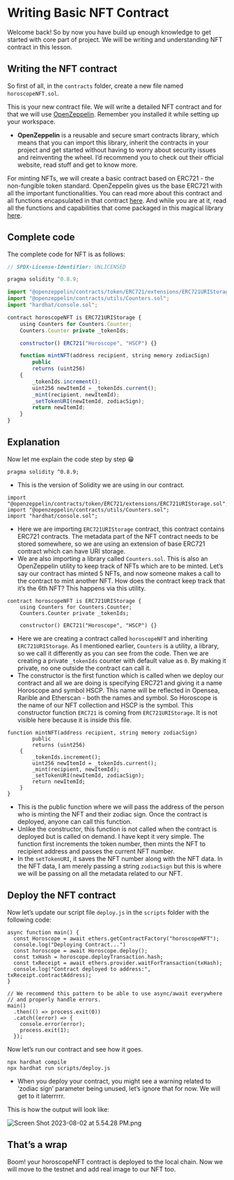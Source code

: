 # Writing Basic NFT Contract

Welcome back! So by now you have build up enough knowledge to get started with core part of project. We will be writing and understanding NFT contract in this lesson.

## Writing the NFT contract

So first of all, in the `contracts` folder, create a new file named `horoscopeNFT.sol`. 

This is your new contract file. We will write a detailed NFT contract and for that we will use  [OpenZeppelin](https://openzeppelin.com/). Remember you installed it while setting up your workspace.

- **OpenZeppelin** is a reusable and secure smart contracts library, which means that you can import this library, inherit the contracts in your project and get started without having to worry about security issues and reinventing the wheel. I’d recommend you to check out their official website, read stuff and get to know more.

For minting NFTs, we will create a basic contract based on ERC721 - the non-fungible token standard. OpenZeppelin gives us the base ERC721 with all the important functionalities. You can read more about this contract and all functions encapsulated in that contract [here](https://docs.openzeppelin.com/contracts/4.x/erc721). And while you are at it, read all the functions and capabilities that come packaged in this magical library [here](https://docs.openzeppelin.com/contracts/4.x/api/token/erc721).

## Complete code

The complete code for NFT is as follows:

```jsx
// SPDX-License-Identifier: UNLICENSED

pragma solidity ^0.8.9;

import "@openzeppelin/contracts/token/ERC721/extensions/ERC721URIStorage.sol";
import "@openzeppelin/contracts/utils/Counters.sol";
import "hardhat/console.sol";

contract horoscopeNFT is ERC721URIStorage {
    using Counters for Counters.Counter;
    Counters.Counter private _tokenIds;

    constructor() ERC721("Horoscope", "HSCP") {}

    function mintNFT(address recipient, string memory zodiacSign)
        public
        returns (uint256)
    {
        _tokenIds.increment();
        uint256 newItemId = _tokenIds.current();
        _mint(recipient, newItemId);
        _setTokenURI(newItemId, zodiacSign);
        return newItemId;
    }
}
```

## Explanation

Now let me explain the code step by step 😁

```
pragma solidity ^0.8.9;
```

- This is the version of Solidity we are using in our contract.

```
import "@openzeppelin/contracts/token/ERC721/extensions/ERC721URIStorage.sol";
import "@openzeppelin/contracts/utils/Counters.sol";
import "hardhat/console.sol";
```

- Here we are importing `ERC721URIStorage` contract, this contract contains ERC721 contracts. The metadata part of the NFT contract needs to be stored somewhere, so we are using an extension of base ERC721 contract which can have URI storage.
- We are also importing a library called `Counters.sol`. This is also an OpenZeppelin utility to keep track of NFTs which are to be minted. Let’s say our contract has minted 5 NFTs, and now someone makes a call to the contract to mint another NFT. How does the contract keep track that it’s the 6th NFT? This happens via this utility.

```
contract horoscopeNFT is ERC721URIStorage {
    using Counters for Counters.Counter;
    Counters.Counter private _tokenIds;

    constructor() ERC721("Horoscope", "HSCP") {}

```

- Here we are creating a contract called `horoscopeNFT` and inheriting `ERC721URIStorage`. As I mentioned earlier, `Counters` is a utility, a library, so we call it differently as you can see from the code. Then we are creating a private `_tokenIds` counter with default value as `0`. By making it private, no one outside the contract can call it.
- The constructor is the first function which is called when we deploy our contract and all we are doing is specifying ERC721 and giving it a name Horoscope and symbol HSCP. This name will be reflected in Opensea, Rarible and Etherscan - both the names and symbol. So Horoscope is the name of our NFT collection and HSCP is the symbol. This constructor function `ERC721` is coming from `ERC721URIStorage`. It is not visible here because it is inside this file.

```
function mintNFT(address recipient, string memory zodiacSign)
        public
        returns (uint256)
    {
        _tokenIds.increment();
        uint256 newItemId = _tokenIds.current();
        _mint(recipient, newItemId);
        _setTokenURI(newItemId, zodiacSign);
        return newItemId;
    }
}
```

- This is the public function where we will pass the address of the person who is minting the NFT and their zodiac sign. Once the contract is deployed, anyone can call this function.
- Unlike the constructor, this function is not called when the contract is deployed but is called on demand. I have kept it very simple. The function first increments the token number, then mints the NFT to recipient address and passes the current NFT number.
- In the `setTokenURI`, it saves the NFT number along with the NFT data. In the NFT data, I am merely passing a string `zodiacSign` but this is where we will be passing on all the metadata related to our NFT.

## Deploy the NFT contract

Now let’s update our script file `deploy.js` in the `scripts` folder with the following code: 

```
async function main() {
  const Horoscope = await ethers.getContractFactory("horoscopeNFT");
  console.log("Deploying Contract...")
  const horoscope = await Horoscope.deploy();
  const txHash = horoscope.deployTransaction.hash;
  const txReceipt = await ethers.provider.waitForTransaction(txHash);
  console.log("Contract deployed to address:",  txReceipt.contractAddress);
}
 
// We recommend this pattern to be able to use async/await everywhere
// and properly handle errors.
main()
  .then(() => process.exit(0))
  .catch((error) => {
    console.error(error);
    process.exit(1);
  });
```

Now let’s run our contract and see how it goes.

```
npx hardhat compile
npx hardhat run scripts/deploy.js
```

- When you deploy your contract, you might see a warning related to ‘zodiac sign’ parameter being unused, let’s ignore that for now. We will get to it laterrrrr.
    
    

This is how the output will look like:

![Screen Shot 2023-08-02 at 5.54.28 PM.png](https://github.com/0xmetaschool/Learning-Projects/blob/main/assests_for_all/assests_for_horoscope/2.%20Writing%20and%20Deploying%20Basic%20Contract/1.%20Writing%20Basic%20NFT%20Contract/Screen_Shot_2023-08-02_at_5.54.28_PM.png?raw=true)

## That’s a wrap

Boom! your horoscopeNFT contract is deployed to the local chain. Now we will move to the testnet and add real image to our NFT too.